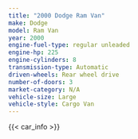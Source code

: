 ```yaml
---
title: "2000 Dodge Ram Van"
make: Dodge
model: Ram Van
year: 2000
engine-fuel-type: regular unleaded
engine-hp: 225
engine-cylinders: 8
transmission-type: Automatic
driven-wheels: Rear wheel drive
number-of-doors: 3
market-category: N/A
vehicle-size: Large
vehicle-style: Cargo Van
---
```


{{< car_info >}}
